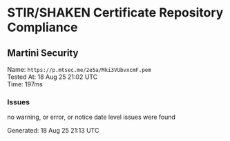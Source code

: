 # STIR/SHAKEN Certificate Repository Compliance

## Martini Security

Name: `https://p.mtsec.me/2e5a/Mki3VUbvxcmF.pem`\
Tested At: 18 Aug 25 21:02 UTC\
Time: 197ms

### Issues

no warning, or error, or notice date level issues were found

Generated: 18 Aug 25 21:13 UTC